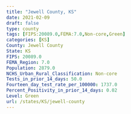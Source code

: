 ```yaml
---
title: "Jewell County, KS"
date: 2021-02-09
draft: false
type: county
tags: [FIPS:20089.0,FEMA:7.0,Non-core,Green]
categories: [KS]
County: Jewell County
State: KS
FIPS: 20089.0
FEMA_Region: 7.0
Population: 2879.0
NCHS_Urban_Rural_Classification: Non-core
Tests_in_prior_14_days: 50.0
Fourteen_day_test_rate_per_100000: 1737.0
Percent_Positivity_in_prior_14_days: 0.02
Level: Green
url: /states/KS/jewell-county
---
```



